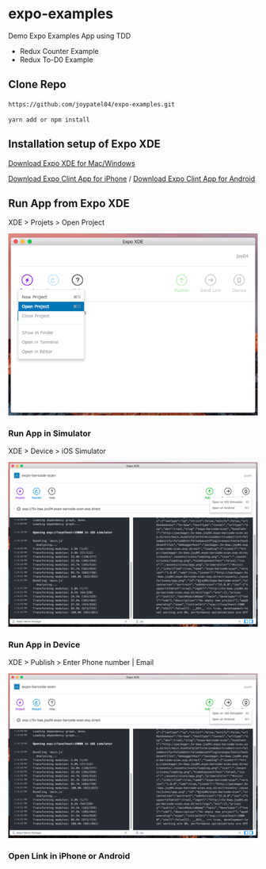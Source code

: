 # expo-examples
Demo Expo Examples App using TDD

* Redux Counter Example 
* Redux To-D0 Example

## Clone Repo

`https://github.com/joypatel04/expo-examples.git`

`yarn add or npm install`

## Installation setup of Expo XDE 

[Download Expo XDE for Mac/Windows](https://docs.expo.io/versions/v15.0.0/introduction/installation.html)

[Download Expo Clint App for iPhone](https://itunes.apple.com/us/app/expo-client/id982107779?mt=8) / [Download Expo Clint App for Android](https://play.google.com/store/apps/details?id=host.exp.exponent&hl=en)

## Run App from Expo XDE

XDE > Projets > Open Project

![Open Project](./READMEScreenShorts/openProject.png)

### Run App in Simulator

XDE > Device > iOS Simulator

![Run on Simulator](./READMEScreenShorts/simulator.png)

### Run App in Device

XDE > Publish > Enter Phone number | Email

![Run on Device](./READMEScreenShorts/simulator.png)

### Open Link in iPhone or Android